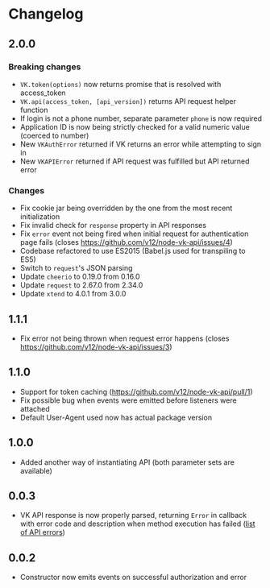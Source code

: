 # Changelog

## 2.0.0

### Breaking changes
* `VK.token(options)` now returns promise that is resolved with access_token
* `VK.api(access_token, [api_version])` returns API request helper function 
* If login is not a phone number, separate parameter `phone` is now required
* Application ID is now being strictly checked for a valid numeric value (coerced to number)
* New `VKAuthError` returned if VK returns an error while attempting to sign in
* New `VKAPIError` returned if API request was fulfilled but API returned error

### Changes
* Fix cookie jar being overridden by the one from the most recent initialization
* Fix invalid check for `response` property in API responses
* Fix `error` event not being fired when initial request for authentication page fails (closes https://github.com/v12/node-vk-api/issues/4)
* Codebase refactored to use ES2015 (Babel.js used for transpiling to ES5)
* Switch to `request`'s JSON parsing
* Update `cheerio` to 0.19.0 from 0.16.0
* Update `request` to 2.67.0 from 2.34.0
* Update `xtend` to 4.0.1 from 3.0.0

## 1.1.1
* Fix error not being thrown when request error happens (closes https://github.com/v12/node-vk-api/issues/3)

## 1.1.0
* Support for token caching (https://github.com/v12/node-vk-api/pull/1)
* Fix possible bug when events were emitted before listeners were attached
* Default User-Agent used now has actual package version

## 1.0.0
* Added another way of instantiating API (both parameter sets are available)

## 0.0.3 
* VK API response is now properly parsed, returning `Error` in callback with error code and description when method execution has failed ([list of API errors](https://vk.com/dev/errors))

## 0.0.2 
* Constructor now emits events on successful authorization and error